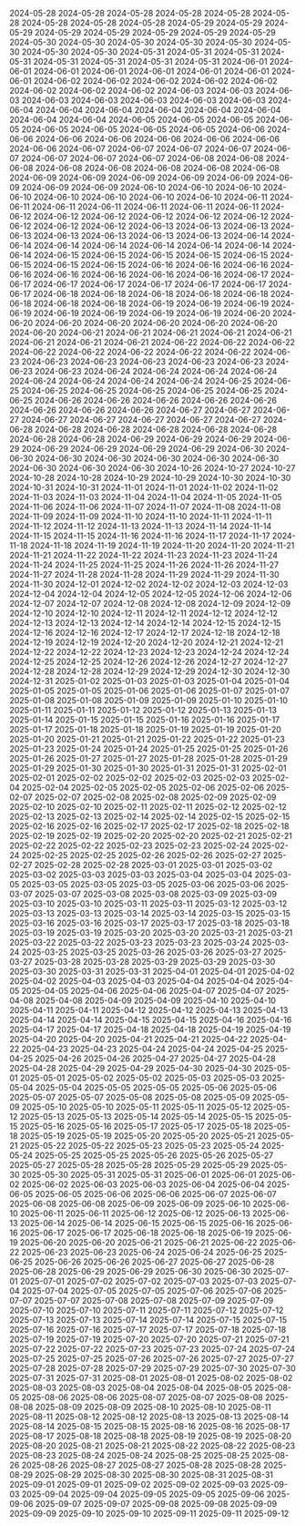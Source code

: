 2024-05-28
2024-05-28
2024-05-28
2024-05-28
2024-05-28
2024-05-28
2024-05-28
2024-05-28
2024-05-28
2024-05-29
2024-05-29
2024-05-29
2024-05-29
2024-05-29
2024-05-29
2024-05-29
2024-05-29
2024-05-30
2024-05-30
2024-05-30
2024-05-30
2024-05-30
2024-05-30
2024-05-30
2024-05-30
2024-05-31
2024-05-31
2024-05-31
2024-05-31
2024-05-31
2024-05-31
2024-05-31
2024-05-31
2024-06-01
2024-06-01
2024-06-01
2024-06-01
2024-06-01
2024-06-01
2024-06-01
2024-06-01
2024-06-02
2024-06-02
2024-06-02
2024-06-02
2024-06-02
2024-06-02
2024-06-02
2024-06-02
2024-06-03
2024-06-03
2024-06-03
2024-06-03
2024-06-03
2024-06-03
2024-06-03
2024-06-03
2024-06-04
2024-06-04
2024-06-04
2024-06-04
2024-06-04
2024-06-04
2024-06-04
2024-06-04
2024-06-05
2024-06-05
2024-06-05
2024-06-05
2024-06-05
2024-06-05
2024-06-05
2024-06-05
2024-06-06
2024-06-06
2024-06-06
2024-06-06
2024-06-06
2024-06-06
2024-06-06
2024-06-06
2024-06-07
2024-06-07
2024-06-07
2024-06-07
2024-06-07
2024-06-07
2024-06-07
2024-06-07
2024-06-08
2024-06-08
2024-06-08
2024-06-08
2024-06-08
2024-06-08
2024-06-08
2024-06-08
2024-06-09
2024-06-09
2024-06-09
2024-06-09
2024-06-09
2024-06-09
2024-06-09
2024-06-09
2024-06-10
2024-06-10
2024-06-10
2024-06-10
2024-06-10
2024-06-10
2024-06-10
2024-06-10
2024-06-11
2024-06-11
2024-06-11
2024-06-11
2024-06-11
2024-06-11
2024-06-11
2024-06-12
2024-06-12
2024-06-12
2024-06-12
2024-06-12
2024-06-12
2024-06-12
2024-06-12
2024-06-12
2024-06-13
2024-06-13
2024-06-13
2024-06-13
2024-06-13
2024-06-13
2024-06-13
2024-06-13
2024-06-14
2024-06-14
2024-06-14
2024-06-14
2024-06-14
2024-06-14
2024-06-14
2024-06-14
2024-06-15
2024-06-15
2024-06-15
2024-06-15
2024-06-15
2024-06-15
2024-06-15
2024-06-15
2024-06-16
2024-06-16
2024-06-16
2024-06-16
2024-06-16
2024-06-16
2024-06-16
2024-06-16
2024-06-17
2024-06-17
2024-06-17
2024-06-17
2024-06-17
2024-06-17
2024-06-17
2024-06-17
2024-06-18
2024-06-18
2024-06-18
2024-06-18
2024-06-18
2024-06-18
2024-06-18
2024-06-18
2024-06-19
2024-06-19
2024-06-19
2024-06-19
2024-06-19
2024-06-19
2024-06-19
2024-06-19
2024-06-20
2024-06-20
2024-06-20
2024-06-20
2024-06-20
2024-06-20
2024-06-20
2024-06-20
2024-06-21
2024-06-21
2024-06-21
2024-06-21
2024-06-21
2024-06-21
2024-06-21
2024-06-21
2024-06-22
2024-06-22
2024-06-22
2024-06-22
2024-06-22
2024-06-22
2024-06-22
2024-06-22
2024-06-23
2024-06-23
2024-06-23
2024-06-23
2024-06-23
2024-06-23
2024-06-23
2024-06-23
2024-06-24
2024-06-24
2024-06-24
2024-06-24
2024-06-24
2024-06-24
2024-06-24
2024-06-24
2024-06-25
2024-06-25
2024-06-25
2024-06-25
2024-06-25
2024-06-25
2024-06-25
2024-06-25
2024-06-26
2024-06-26
2024-06-26
2024-06-26
2024-06-26
2024-06-26
2024-06-26
2024-06-26
2024-06-27
2024-06-27
2024-06-27
2024-06-27
2024-06-27
2024-06-27
2024-06-27
2024-06-27
2024-06-28
2024-06-28
2024-06-28
2024-06-28
2024-06-28
2024-06-28
2024-06-28
2024-06-28
2024-06-29
2024-06-29
2024-06-29
2024-06-29
2024-06-29
2024-06-29
2024-06-29
2024-06-29
2024-06-30
2024-06-30
2024-06-30
2024-06-30
2024-06-30
2024-06-30
2024-06-30
2024-06-30
2024-06-30
2024-06-30
2024-10-26
2024-10-27
2024-10-27
2024-10-28
2024-10-28
2024-10-29
2024-10-29
2024-10-30
2024-10-30
2024-10-31
2024-10-31
2024-11-01
2024-11-01
2024-11-02
2024-11-02
2024-11-03
2024-11-03
2024-11-04
2024-11-04
2024-11-05
2024-11-05
2024-11-06
2024-11-06
2024-11-07
2024-11-07
2024-11-08
2024-11-08
2024-11-09
2024-11-09
2024-11-10
2024-11-10
2024-11-11
2024-11-11
2024-11-12
2024-11-12
2024-11-13
2024-11-13
2024-11-14
2024-11-14
2024-11-15
2024-11-15
2024-11-16
2024-11-16
2024-11-17
2024-11-17
2024-11-18
2024-11-18
2024-11-19
2024-11-19
2024-11-20
2024-11-20
2024-11-21
2024-11-21
2024-11-22
2024-11-22
2024-11-23
2024-11-23
2024-11-24
2024-11-24
2024-11-25
2024-11-25
2024-11-26
2024-11-26
2024-11-27
2024-11-27
2024-11-28
2024-11-28
2024-11-29
2024-11-29
2024-11-30
2024-11-30
2024-12-01
2024-12-02
2024-12-02
2024-12-03
2024-12-03
2024-12-04
2024-12-04
2024-12-05
2024-12-05
2024-12-06
2024-12-06
2024-12-07
2024-12-07
2024-12-08
2024-12-08
2024-12-09
2024-12-09
2024-12-10
2024-12-10
2024-12-11
2024-12-11
2024-12-12
2024-12-12
2024-12-13
2024-12-13
2024-12-14
2024-12-14
2024-12-15
2024-12-15
2024-12-16
2024-12-16
2024-12-17
2024-12-17
2024-12-18
2024-12-18
2024-12-19
2024-12-19
2024-12-20
2024-12-20
2024-12-21
2024-12-21
2024-12-22
2024-12-22
2024-12-23
2024-12-23
2024-12-24
2024-12-24
2024-12-25
2024-12-25
2024-12-26
2024-12-26
2024-12-27
2024-12-27
2024-12-28
2024-12-28
2024-12-29
2024-12-29
2024-12-30
2024-12-30
2024-12-31
2025-01-02
2025-01-03
2025-01-03
2025-01-04
2025-01-04
2025-01-05
2025-01-05
2025-01-06
2025-01-06
2025-01-07
2025-01-07
2025-01-08
2025-01-08
2025-01-09
2025-01-09
2025-01-10
2025-01-10
2025-01-11
2025-01-11
2025-01-12
2025-01-12
2025-01-13
2025-01-13
2025-01-14
2025-01-15
2025-01-15
2025-01-16
2025-01-16
2025-01-17
2025-01-17
2025-01-18
2025-01-18
2025-01-19
2025-01-19
2025-01-20
2025-01-20
2025-01-21
2025-01-21
2025-01-22
2025-01-22
2025-01-23
2025-01-23
2025-01-24
2025-01-24
2025-01-25
2025-01-25
2025-01-26
2025-01-26
2025-01-27
2025-01-27
2025-01-28
2025-01-28
2025-01-29
2025-01-29
2025-01-30
2025-01-30
2025-01-31
2025-01-31
2025-02-01
2025-02-01
2025-02-02
2025-02-02
2025-02-03
2025-02-03
2025-02-04
2025-02-04
2025-02-05
2025-02-05
2025-02-06
2025-02-06
2025-02-07
2025-02-07
2025-02-08
2025-02-08
2025-02-09
2025-02-09
2025-02-10
2025-02-10
2025-02-11
2025-02-11
2025-02-12
2025-02-12
2025-02-13
2025-02-13
2025-02-14
2025-02-14
2025-02-15
2025-02-15
2025-02-16
2025-02-16
2025-02-17
2025-02-17
2025-02-18
2025-02-18
2025-02-19
2025-02-19
2025-02-20
2025-02-20
2025-02-21
2025-02-21
2025-02-22
2025-02-22
2025-02-23
2025-02-23
2025-02-24
2025-02-24
2025-02-25
2025-02-25
2025-02-26
2025-02-26
2025-02-27
2025-02-27
2025-02-28
2025-02-28
2025-03-01
2025-03-01
2025-03-02
2025-03-02
2025-03-03
2025-03-03
2025-03-04
2025-03-04
2025-03-05
2025-03-05
2025-03-05
2025-03-05
2025-03-06
2025-03-06
2025-03-07
2025-03-07
2025-03-08
2025-03-08
2025-03-09
2025-03-09
2025-03-10
2025-03-10
2025-03-11
2025-03-11
2025-03-12
2025-03-12
2025-03-13
2025-03-13
2025-03-14
2025-03-14
2025-03-15
2025-03-15
2025-03-16
2025-03-16
2025-03-17
2025-03-17
2025-03-18
2025-03-18
2025-03-19
2025-03-19
2025-03-20
2025-03-20
2025-03-21
2025-03-21
2025-03-22
2025-03-22
2025-03-23
2025-03-23
2025-03-24
2025-03-24
2025-03-25
2025-03-25
2025-03-26
2025-03-26
2025-03-27
2025-03-27
2025-03-28
2025-03-28
2025-03-29
2025-03-29
2025-03-30
2025-03-30
2025-03-31
2025-03-31
2025-04-01
2025-04-01
2025-04-02
2025-04-02
2025-04-03
2025-04-03
2025-04-04
2025-04-04
2025-04-05
2025-04-05
2025-04-06
2025-04-06
2025-04-07
2025-04-07
2025-04-08
2025-04-08
2025-04-09
2025-04-09
2025-04-10
2025-04-10
2025-04-11
2025-04-11
2025-04-12
2025-04-12
2025-04-13
2025-04-13
2025-04-14
2025-04-14
2025-04-15
2025-04-15
2025-04-16
2025-04-16
2025-04-17
2025-04-17
2025-04-18
2025-04-18
2025-04-19
2025-04-19
2025-04-20
2025-04-20
2025-04-21
2025-04-21
2025-04-22
2025-04-22
2025-04-23
2025-04-23
2025-04-24
2025-04-24
2025-04-25
2025-04-25
2025-04-26
2025-04-26
2025-04-27
2025-04-27
2025-04-28
2025-04-28
2025-04-29
2025-04-29
2025-04-30
2025-04-30
2025-05-01
2025-05-01
2025-05-02
2025-05-02
2025-05-03
2025-05-03
2025-05-04
2025-05-04
2025-05-05
2025-05-05
2025-05-06
2025-05-06
2025-05-07
2025-05-07
2025-05-08
2025-05-08
2025-05-09
2025-05-09
2025-05-10
2025-05-10
2025-05-11
2025-05-11
2025-05-12
2025-05-12
2025-05-13
2025-05-13
2025-05-14
2025-05-14
2025-05-15
2025-05-15
2025-05-16
2025-05-16
2025-05-17
2025-05-17
2025-05-18
2025-05-18
2025-05-19
2025-05-19
2025-05-20
2025-05-20
2025-05-21
2025-05-21
2025-05-22
2025-05-22
2025-05-23
2025-05-23
2025-05-24
2025-05-24
2025-05-25
2025-05-25
2025-05-26
2025-05-26
2025-05-27
2025-05-27
2025-05-28
2025-05-28
2025-05-29
2025-05-29
2025-05-30
2025-05-30
2025-05-31
2025-05-31
2025-06-01
2025-06-01
2025-06-02
2025-06-02
2025-06-03
2025-06-03
2025-06-04
2025-06-04
2025-06-05
2025-06-05
2025-06-06
2025-06-06
2025-06-07
2025-06-07
2025-06-08
2025-06-08
2025-06-09
2025-06-09
2025-06-10
2025-06-10
2025-06-11
2025-06-11
2025-06-12
2025-06-12
2025-06-13
2025-06-13
2025-06-14
2025-06-14
2025-06-15
2025-06-15
2025-06-16
2025-06-16
2025-06-17
2025-06-17
2025-06-18
2025-06-18
2025-06-19
2025-06-19
2025-06-20
2025-06-20
2025-06-21
2025-06-21
2025-06-22
2025-06-22
2025-06-23
2025-06-23
2025-06-24
2025-06-24
2025-06-25
2025-06-25
2025-06-26
2025-06-26
2025-06-27
2025-06-27
2025-06-28
2025-06-28
2025-06-29
2025-06-29
2025-06-30
2025-06-30
2025-07-01
2025-07-01
2025-07-02
2025-07-02
2025-07-03
2025-07-03
2025-07-04
2025-07-04
2025-07-05
2025-07-05
2025-07-06
2025-07-06
2025-07-07
2025-07-07
2025-07-08
2025-07-08
2025-07-09
2025-07-09
2025-07-10
2025-07-10
2025-07-11
2025-07-11
2025-07-12
2025-07-12
2025-07-13
2025-07-13
2025-07-14
2025-07-14
2025-07-15
2025-07-15
2025-07-16
2025-07-16
2025-07-17
2025-07-17
2025-07-18
2025-07-18
2025-07-19
2025-07-19
2025-07-20
2025-07-20
2025-07-21
2025-07-21
2025-07-22
2025-07-22
2025-07-23
2025-07-23
2025-07-24
2025-07-24
2025-07-25
2025-07-25
2025-07-26
2025-07-26
2025-07-27
2025-07-27
2025-07-28
2025-07-28
2025-07-29
2025-07-29
2025-07-30
2025-07-30
2025-07-31
2025-07-31
2025-08-01
2025-08-01
2025-08-02
2025-08-02
2025-08-03
2025-08-03
2025-08-04
2025-08-04
2025-08-05
2025-08-05
2025-08-06
2025-08-06
2025-08-07
2025-08-07
2025-08-08
2025-08-08
2025-08-09
2025-08-09
2025-08-10
2025-08-10
2025-08-11
2025-08-11
2025-08-12
2025-08-12
2025-08-13
2025-08-13
2025-08-14
2025-08-14
2025-08-15
2025-08-15
2025-08-16
2025-08-16
2025-08-17
2025-08-17
2025-08-18
2025-08-18
2025-08-19
2025-08-19
2025-08-20
2025-08-20
2025-08-21
2025-08-21
2025-08-22
2025-08-22
2025-08-23
2025-08-23
2025-08-24
2025-08-24
2025-08-25
2025-08-25
2025-08-26
2025-08-26
2025-08-27
2025-08-27
2025-08-28
2025-08-28
2025-08-29
2025-08-29
2025-08-30
2025-08-30
2025-08-31
2025-08-31
2025-09-01
2025-09-01
2025-09-02
2025-09-02
2025-09-03
2025-09-03
2025-09-04
2025-09-04
2025-09-05
2025-09-05
2025-09-06
2025-09-06
2025-09-07
2025-09-07
2025-09-08
2025-09-08
2025-09-09
2025-09-09
2025-09-10
2025-09-10
2025-09-11
2025-09-11
2025-09-12
